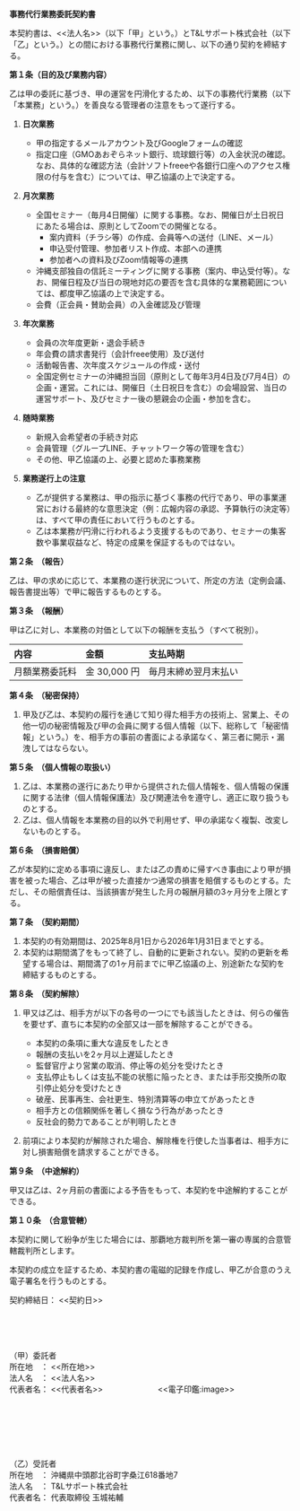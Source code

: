 **事務代行業務委託契約書**

  

本契約書は、<<法人名>>（以下「甲」という。）とT&Lサポート株式会社（以下「乙」という。）との間における事務代行業務に関し、以下の通り契約を締結する。

  

**第１条（目的及び業務内容）**

乙は甲の委託に基づき、甲の運営を円滑化するため、以下の事務代行業務（以下「本業務」という。）を善良なる管理者の注意をもって遂行する。

1.  **日次業務**
    *   甲の指定するメールアカウント及びGoogleフォームの確認
    *   指定口座（GMOあおぞらネット銀行、琉球銀行等）の入金状況の確認。なお、具体的な確認方法（会計ソフトfreeeや各銀行口座へのアクセス権限の付与を含む）については、甲乙協議の上で決定する。

2.  **月次業務**
    *   全国セミナー（毎月4日開催）に関する事務。なお、開催日が土日祝日にあたる場合は、原則としてZoomでの開催となる。
        *   案内資料（チラシ等）の作成、会員等への送付（LINE、メール）
        *   申込受付管理、参加者リスト作成、本部への連携
        *   参加者への資料及びZoom情報等の連携
    *   沖縄支部独自の信託ミーティングに関する事務（案内、申込受付等）。なお、開催日程及び当日の現地対応の要否を含む具体的な業務範囲については、都度甲乙協議の上で決定する。
    *   会費（正会員・賛助会員）の入金確認及び管理

3.  **年次業務**
    *   会員の次年度更新・退会手続き
    *   年会費の請求書発行（会計freee使用）及び送付
    *   活動報告書、次年度スケジュールの作成・送付
    *   全国定例セミナーの沖縄担当回（原則として毎年3月4日及び7月4日）の企画・運営。これには、開催日（土日祝日を含む）の会場設営、当日の運営サポート、及びセミナー後の懇親会の企画・参加を含む。

4.  **随時業務**
    *   新規入会希望者の手続き対応
    *   会員管理（グループLINE、チャットワーク等の管理を含む）
    *   その他、甲乙協議の上、必要と認めた事務業務

5.  **業務遂行上の注意**
    *   乙が提供する業務は、甲の指示に基づく事務の代行であり、甲の事業運営における最終的な意思決定（例：広報内容の承認、予算執行の決定等）は、すべて甲の責任において行うものとする。
    *   乙は本業務が円滑に行われるよう支援するものであり、セミナーの集客数や事業収益など、特定の成果を保証するものではない。

**第２条　（報告）**

乙は、甲の求めに応じて、本業務の遂行状況について、所定の方法（定例会議、報告書提出等）で甲に報告するものとする。

  

**第３条　（報酬）**

甲は乙に対し、本業務の対価として以下の報酬を支払う（すべて税別）。

| 内容 | 金額 | 支払時期 |
| :--- | :--- | :--- |
| 月額業務委託料 | 金 30,000 円 | 毎月末締め翌月末払い |

  

**第４条　（秘密保持）**

1.  甲及び乙は、本契約の履行を通じて知り得た相手方の技術上、営業上、その他一切の秘密情報及び甲の会員に関する個人情報（以下、総称して「秘密情報」という。）を、相手方の事前の書面による承諾なく、第三者に開示・漏洩してはならない。

**第５条　（個人情報の取扱い）**

1.  乙は、本業務の遂行にあたり甲から提供された個人情報を、個人情報の保護に関する法律（個人情報保護法）及び関連法令を遵守し、適正に取り扱うものとする。
2.  乙は、個人情報を本業務の目的以外で利用せず、甲の承諾なく複製、改変しないものとする。

**第６条　（損害賠償）**

乙が本契約に定める事項に違反し、または乙の責めに帰すべき事由により甲が損害を被った場合、乙は甲が被った直接かつ通常の損害を賠償するものとする。ただし、その賠償責任は、当該損害が発生した月の報酬月額の3ヶ月分を上限とする。

  

**第７条　（契約期間）**

1.  本契約の有効期間は、2025年8月1日から2026年1月31日までとする。
2.  本契約は期間満了をもって終了し、自動的に更新されない。契約の更新を希望する場合は、期間満了の1ヶ月前までに甲乙協議の上、別途新たな契約を締結するものとする。

**第８条　（契約解除）**

1.  甲又は乙は、相手方が以下の各号の一つにでも該当したときは、何らの催告を要せず、直ちに本契約の全部又は一部を解除することができる。
    *   本契約の条項に重大な違反をしたとき
    *   報酬の支払いを2ヶ月以上遅延したとき
    *   監督官庁より営業の取消、停止等の処分を受けたとき
    *   支払停止もしくは支払不能の状態に陥ったとき、または手形交換所の取引停止処分を受けたとき
    *   破産、民事再生、会社更生、特別清算等の申立てがあったとき
    *   相手方との信頼関係を著しく損なう行為があったとき
    *   反社会的勢力であることが判明したとき

2.  前項により本契約が解除された場合、解除権を行使した当事者は、相手方に対し損害賠償を請求することができる。

  

**第９条　（中途解約）**

甲又は乙は、2ヶ月前の書面による予告をもって、本契約を中途解約することができる。

  

**第１０条　（合意管轄）**

本契約に関して紛争が生じた場合には、那覇地方裁判所を第一審の専属的合意管轄裁判所とします。

  
  

本契約の成立を証するため、本契約書の電磁的記録を作成し、甲乙が合意のうえ電子署名を行うものとする。

  

契約締結日： <<契約日>>

<br><br><br>

（甲）委託者
<br>
所在地　： <<所在地>>
<br>
法人名　： <<法人名>>　
<br>
代表者名： <<代表者名>>　　　　　　　<<電子印鑑:image>>

<br><br><br><br><br>

（乙）受託者
<br>
所在地　： 沖縄県中頭郡北谷町字桑江618番地7
<br>
法人名　： T&Lサポート株式会社
<br>
代表者名： 代表取締役  玉城祐輔 